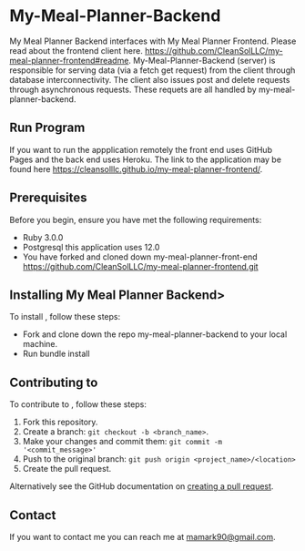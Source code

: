 # My-Meal-Planner-Backend

My Meal Planner Backend interfaces with My Meal Planner Frontend. Please read about the frontend client here. https://github.com/CleanSolLLC/my-meal-planner-frontend#readme. My-Meal-Planner-Backend (server) is responsible for serving data (via a fetch get request) from the client through database interconnectivity. The client also issues post and delete requests through asynchronous requests. These requets are all handled by my-meal-planner-backend.

## Run Program 
If you want to run the appplication remotely the front end uses GitHub Pages and the back end uses Heroku. The link to the application may be found here https://cleansolllc.github.io/my-meal-planner-frontend/.  


## Prerequisites

Before you begin, ensure you have met the following requirements:
* Ruby 3.0.0
* Postgresql this application uses 12.0
* You have forked and cloned down my-meal-planner-front-end https://github.com/CleanSolLLC/my-meal-planner-frontend.git

## Installing My Meal Planner Backend>

To install <my-meal-planner-backend>, follow these steps:

* Fork and clone down the repo my-meal-planner-backend to your local machine.
* Run bundle install


## Contributing to <my-meal-planner-backend>

To contribute to <my-meal-planner-backend>, follow these steps:

1. Fork this repository.
2. Create a branch: `git checkout -b <branch_name>`.
3. Make your changes and commit them: `git commit -m '<commit_message>'`
4. Push to the original branch: `git push origin <project_name>/<location>`
5. Create the pull request.

Alternatively see the GitHub documentation on [creating a pull request](https://help.github.com/en/github/collaborating-with-issues-and-pull-requests/creating-a-pull-request).


## Contact

If you want to contact me you can reach me at <mamark90@gmail.com>.

